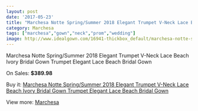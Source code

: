 ```yaml
---
layout: post
date: '2017-05-23'
title: "Marchesa Notte Spring/Summer 2018 Elegant Trumpet V-Neck Lace Beach Ivory Bridal Gown Trumpet Elegant Lace Beach Bridal Gown"
category: Marchesa
tags: ["marchesa","gown","neck","prom","wedding"]
image: http://www.idealgown.com/16941-thickbox_default/marchesa-notte-spring-summer-2018-elegant-trumpet-v-neck-lace-beach-ivory-bridal-gown-trumpet-elegant-lace-beach-bridal-gown.jpg
---
```

Marchesa Notte Spring/Summer 2018 Elegant Trumpet V-Neck Lace Beach Ivory Bridal Gown Trumpet Elegant Lace Beach Bridal Gown

On Sales: **$389.98**
<a href="https://www.idealgown.com/en/marchesa/6710-marchesa-notte-spring-summer-2018-elegant-trumpet-v-neck-lace-beach-ivory-bridal-gown-trumpet-elegant-lace-beach-bridal-gown.html"><amp-img layout="responsive" width="600" height="600" src="//www.idealgown.com/16941-thickbox_default/marchesa-notte-spring-summer-2018-elegant-trumpet-v-neck-lace-beach-ivory-bridal-gown-trumpet-elegant-lace-beach-bridal-gown.jpg" alt="Marchesa Notte Spring/Summer 2018 Elegant Trumpet V-Neck Lace Beach Ivory Bridal Gown Trumpet Elegant Lace Beach Bridal Gown 0" /></a>

Buy it: [Marchesa Notte Spring/Summer 2018 Elegant Trumpet V-Neck Lace Beach Ivory Bridal Gown Trumpet Elegant Lace Beach Bridal Gown](https://www.idealgown.com/en/marchesa/6710-marchesa-notte-spring-summer-2018-elegant-trumpet-v-neck-lace-beach-ivory-bridal-gown-trumpet-elegant-lace-beach-bridal-gown.html "Marchesa Notte Spring/Summer 2018 Elegant Trumpet V-Neck Lace Beach Ivory Bridal Gown Trumpet Elegant Lace Beach Bridal Gown")

View more: [Marchesa](https://www.idealgown.com/en/108-marchesa "Marchesa")